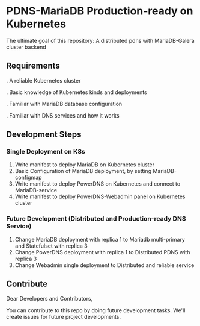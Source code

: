 # PDNS-MariaDB Production-ready on Kubernetes
The ultimate goal of this repository: A distributed pdns with MariaDB-Galera cluster backend

## Requirements
 . A reliable Kubernetes cluster

 . Basic knowledge of Kubernetes kinds and deployments

 . Familiar with MariaDB database configuration

 . Familiar with DNS services and how it works

## Development Steps

### Single Deployment on K8s
1. Write manifest to deploy MariaDB on Kubernetes cluster
2. Basic Configuration of MariaDB deployment, by setting MariaDB-configmap
3. Write manifest to deploy PowerDNS on Kubernetes and connect to MariaDB-service
4. Write manifest to deploy PowerDNS-Webadmin panel on Kubernetes cluster

### Future Development (Distributed and Production-ready DNS Service)

1. Change MariaDB deployment with replica 1 to Mariadb multi-primary and Statefulset with replica 3
2. Change PowerDNS deployment with replica 1 to Distributed PDNS with replica 3
3. Change Webadmin single deployment to Distributed and reliable service 


## Contribute 

Dear Developers and Contributors,

You can contribute to this repo by doing future development tasks. We'll create issues for future project developments. 

